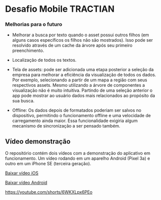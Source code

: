 # Desafio Mobile TRACTIAN

### Melhorias para o futuro

- Melhorar a busca por texto quando o asset possui outros filhos (em alguns casos específicos os filhos não são mostrados). 
Isso pode ser resolvido através de um cache da árvore após seu primeiro preenchimento.

- Localização de todos os textos.

- Tela de assets: pode ser adicionada uma etapa posterior a seleção da empresa para melhorar a eficiência da visualização de todos os dados. Por exemplo, selecionando a partir de um mapa a região com seus respectivos assets. Mesmo utilizando a árvore de componentes a visualização não é muito intuitiva. Partindo de uma seleção anterior 
o app pode mostrar ao usuário dados mais relacionados ao propósito da sua busca.

- Offline: Os dados depois de formatados poderiam ser salvos no dispositivo, permitindo o funcionamento offline e uma velocidade de carregamento ainda maior. 
Essa funcionalidade exigiria algum mecanismo de sincronização a ser pensado também. 

## Vídeo demonstração

O repositório contém dois vídeos com a demonstração do aplicativo em funcionamento. Um vídeo rodando em um aparelho Android (Pixel 3a) e outro em um iPhone SE (terceira geração). 

[Baixar vídeo iOS](./ios_demo.mp4)

[Baixar vídeo Android](./android_demo.webm)

https://youtube.com/shorts/6WKXLpx6PEo